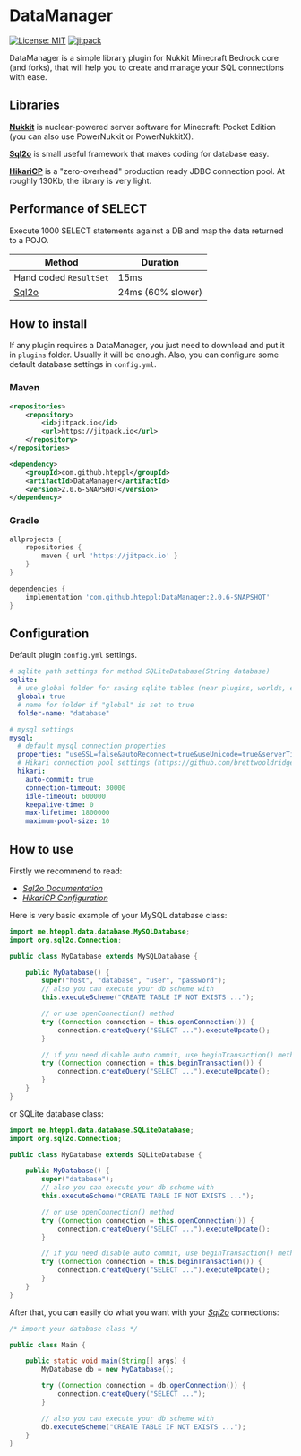 # DataManager

[![License: MIT](https://img.shields.io/badge/License-MIT-yellow.svg)](https://opensource.org/licenses/MIT)
[![jitpack](https://jitpack.io/v/hteppl/DataManager.svg)](https://jitpack.io/#hteppl/DataManager)

DataManager is a simple library plugin for Nukkit Minecraft Bedrock core (and forks), that will help you to create and
manage your SQL connections with ease.

## Libraries

[**Nukkit**](https://github.com/CloudburstMC/Nukkit) is nuclear-powered server software for Minecraft: Pocket Edition
(you can also use PowerNukkit or PowerNukkitX).

[**Sql2o**](https://github.com/aaberg/sql2o) is small useful framework that makes coding for database easy.

[**HikariCP**](https://github.com/brettwooldridge/HikariCP) is a "zero-overhead" production ready JDBC connection pool.
At roughly 130Kb, the library is very light.

## Performance of SELECT

Execute 1000 SELECT statements against a DB and map the data returned to a POJO.

| Method                                   | Duration          |
|------------------------------------------|-------------------|
| Hand coded <code>ResultSet</code>        | 15ms              |
| [Sql2o](https://github.com/aaberg/sql2o) | 24ms (60% slower) |

## How to install

If any plugin requires a DataManager, you just need to download and put it in `plugins` folder. Usually it will be
enough. Also, you can configure some default database settings in `config.yml`.

### Maven

```xml
<repositories>
    <repository>
        <id>jitpack.io</id>
        <url>https://jitpack.io</url>
    </repository>
</repositories>
```

```xml
<dependency>
    <groupId>com.github.hteppl</groupId>
    <artifactId>DataManager</artifactId>
    <version>2.0.6-SNAPSHOT</version>
</dependency>
```

### Gradle

```groovy
allprojects {
    repositories {
        maven { url 'https://jitpack.io' }
    }
}
```

```groovy
dependencies {
    implementation 'com.github.hteppl:DataManager:2.0.6-SNAPSHOT'
}
```

## Configuration

Default plugin `config.yml` settings.

```yaml
# sqlite path settings for method SQLiteDatabase(String database)
sqlite:
  # use global folder for saving sqlite tables (near plugins, worlds, etc.) or plugin folder
  global: true
  # name for folder if "global" is set to true
  folder-name: "database"

# mysql settings
mysql:
  # default mysql connection properties
  properties: "useSSL=false&autoReconnect=true&useUnicode=true&serverTimezone=UTC"
  # Hikari connection pool settings (https://github.com/brettwooldridge/HikariCP)
  hikari:
    auto-commit: true
    connection-timeout: 30000
    idle-timeout: 600000
    keepalive-time: 0
    max-lifetime: 1800000
    maximum-pool-size: 10
```

## How to use

Firstly we recommend to read:

- [*Sql2o Documentation*](https://github.com/aaberg/sql2o/wiki)
- [*HikariCP Configuration*](https://github.com/brettwooldridge/HikariCP#gear-configuration-knobs-baby)

Here is very basic example of your MySQL database class:

```java
import me.hteppl.data.database.MySQLDatabase;
import org.sql2o.Connection;

public class MyDatabase extends MySQLDatabase {

    public MyDatabase() {
        super("host", "database", "user", "password");
        // also you can execute your db scheme with
        this.executeScheme("CREATE TABLE IF NOT EXISTS ...");

        // or use openConnection() method
        try (Connection connection = this.openConnection()) {
            connection.createQuery("SELECT ...").executeUpdate();
        }

        // if you need disable auto commit, use beginTransaction() method
        try (Connection connection = this.beginTransaction()) {
            connection.createQuery("SELECT ...").executeUpdate();
        }
    }
}
```

or SQLite database class:

```java
import me.hteppl.data.database.SQLiteDatabase;
import org.sql2o.Connection;

public class MyDatabase extends SQLiteDatabase {

    public MyDatabase() {
        super("database");
        // also you can execute your db scheme with
        this.executeScheme("CREATE TABLE IF NOT EXISTS ...");

        // or use openConnection() method
        try (Connection connection = this.openConnection()) {
            connection.createQuery("SELECT ...").executeUpdate();
        }

        // if you need disable auto commit, use beginTransaction() method
        try (Connection connection = this.beginTransaction()) {
            connection.createQuery("SELECT ...").executeUpdate();
        }
    }
}
```

After that, you can easily do what you want with your [*Sql2o*](https://www.sql2o.org) connections:

```java
/* import your database class */

public class Main {

    public static void main(String[] args) {
        MyDatabase db = new MyDatabase();

        try (Connection connection = db.openConnection()) {
            connection.createQuery("SELECT ...");
        }

        // also you can execute your db scheme with
        db.executeScheme("CREATE TABLE IF NOT EXISTS ...");
    }
}
```